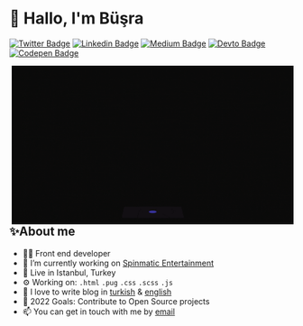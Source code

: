 # 👋 Hallo, I'm Büşra

[![Twitter Badge](https://img.shields.io/badge/Twitter-1DA1F2?style=for-the-badge&logo=twitter&logoColor=white)](https://twitter.com/_busramemis)
[![Linkedin Badge](https://img.shields.io/badge/LinkedIn-0077B5?style=for-the-badge&logo=linkedin&logoColor=white)](https://linkedin.com/in/busramemis)
[![Medium Badge](https://img.shields.io/badge/Medium-12100E?style=for-the-badge&logo=medium&logoColor=white)](https://medium.com/@busramemis)
[![Devto Badge](https://img.shields.io/badge/dev.to-0A0A0A?style=for-the-badge&logo=dev.to&logoColor=white)](https://dev.to/busramemis)
[![Codepen Badge](https://img.shields.io/badge/Codepen-0A0A0A?style=for-the-badge&logo=Codepen&logoColor=white)](https://codepen.io/busramemis)

<img align="right" alt="GIF" src="https://github.com/busramemis/busramemis/blob/main/dev.gif?raw=true" width="500"/>

## **✨About me**

- 👩‍💻 Front end developer
- 🏡 I’m currently working on [Spinmatic Entertainment](https://spinmatic.com/)
- 📌 Live in Istanbul, Turkey
- ⚙️ Working on: `.html` `.pug` `.css` `.scss` `.js` 
- 💬 I love to write blog in [turkish](https://medium.com/@busramemis) & [english](https://dev.to/busramemis)
- 🥅 2022 Goals: Contribute to Open Source projects
- 📫 You can get in touch with me by [email](mailto:busramemis.10@gmail.com)


